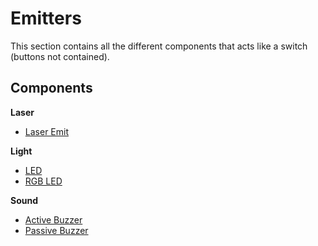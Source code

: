 # Emitters
This section contains all the different components that acts like a switch (buttons not contained).

## Components

**Laser**

* [Laser Emit](./Laser%20Emit)

**Light**

* [LED](./LED)
* [RGB LED](./RGB%20LED)

**Sound**

* [Active Buzzer](./Active%20Buzzer)
* [Passive Buzzer](./Passive%20Buzzer)
